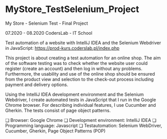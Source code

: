 # MyStore_TestSelenium_Project
My Store - Selenium Test - Final Project

07.2020 - 08.2020 
CodersLab - IT School

Test automation of a website with IntelliJ IDEA and the Selenium Webdriver in JavaScript:
https://prod-kurs.coderslab.pl/index.php

This project is about creating a test automation for an online shop. The aim of the software testing was to check whether the website user could register (create an account) and then log in without any problems. 
Furthermore, the usability and use of the online shop should be ensured from the product view and selection to the check-out process including payment and delivery options.

Using the IntelliJ IDEA development environment and the Selenium Webdriver, 
I create automated tests in JavaScript that I run in the Google Chrome browser. 
For describing individual features, I use Cucumber and Gherkin. The tests consist of page object patterns.


❑ Browser: Google Chrome
❑ Development environment: IntelliJ IDEA
❑ Programming language: Javascript
❑ Testautomation: Selenium WebDriver, Cucumber, Gherkin, Page Object Patterns (POP)
